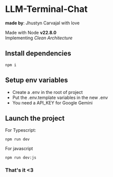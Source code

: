 # LLM-Terminal-Chat

**made by**: Jhustyn Carvajal with love 

Made with Node **v22.8.0** <br>
Implementing *Clean Architecture*

## Install dependencies

```
npm i 
```

## Setup env variables 

- Create a .env in the root of project
- Put the .env.template variables in the new .env 
- You need a API_KEY for Google Gemini 

## Launch the project


For Typescript:
```
npm run dev 
```

For javascript
```
npm run dev:js 
```
 
### That's it <3